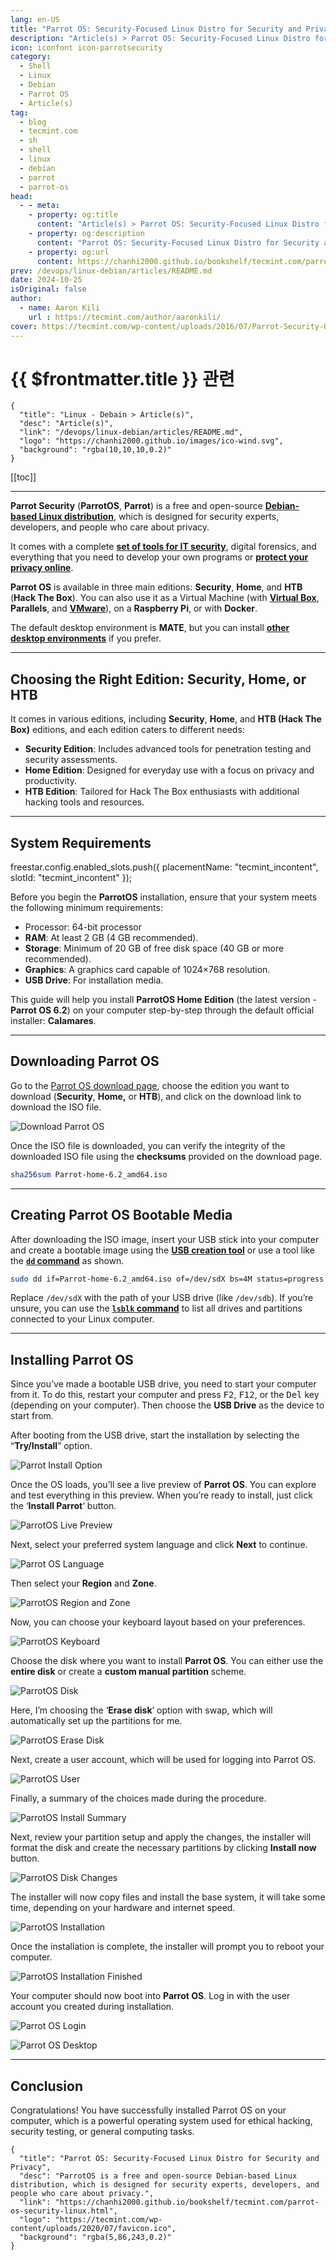 ```yaml
---
lang: en-US
title: "Parrot OS: Security-Focused Linux Distro for Security and Privacy"
description: "Article(s) > Parrot OS: Security-Focused Linux Distro for Security and Privacy"
icon: iconfont icon-parrotsecurity
category: 
  - Shell
  - Linux
  - Debian
  - Parrot OS
  - Article(s)
tag: 
  - blog
  - tecmint.com
  - sh
  - shell
  - linux
  - debian
  - parrot
  - parrot-os
head:
  - - meta:
    - property: og:title
      content: "Article(s) > Parrot OS: Security-Focused Linux Distro for Security and Privacy"
    - property: og:description
      content: "Parrot OS: Security-Focused Linux Distro for Security and Privacy"
    - property: og:url
      content: https://chanhi2000.github.io/bookshelf/tecmint.com/parrot-os-security-linux.html
prev: /devops/linux-debian/articles/README.md
date: 2024-10-25
isOriginal: false
author:
  - name: Aaron Kili
    url : https://tecmint.com/author/aaronkili/
cover: https://tecmint.com/wp-content/uploads/2016/07/Parrot-Security-OS-Installation.png
---
```


# {{ $frontmatter.title }} 관련

```component VPCard
{
  "title": "Linux - Debain > Article(s)",
  "desc": "Article(s)",
  "link": "/devops/linux-debian/articles/README.md",
  "logo": "https://chanhi2000.github.io/images/ico-wind.svg",
  "background": "rgba(10,10,10,0.2)"
}
```

[[toc]]

---

<SiteInfo
  name="Parrot OS: Security-Focused Linux Distro for Security and Privacy"
  desc="ParrotOS is a free and open-source Debian-based Linux distribution, which is designed for security experts, developers, and people who care about privacy."
  url="https://tecmint.com/parrot-os-security-linux"
  logo="https://tecmint.com/wp-content/uploads/2020/07/favicon.ico"
  preview="https://tecmint.com/wp-content/uploads/2016/07/Parrot-Security-OS-Installation.png"/>

**Parrot Security** (**ParrotOS**, **Parrot**) is a free and open-source [**Debian-based Linux distribution**](/tecmint.com/debian-based-linux-distributions.md), which is designed for security experts, developers, and people who care about privacy.

It comes with a complete [**set of tools for IT security**](/tecmint.com/security-features-tools-linux-admins.md), digital forensics, and everything that you need to develop your own programs or [**protect your privacy online**](/tecmint.com/best-vpn-services/).

**Parrot OS** is available in three main editions: **Security**, **Home**, and **HTB** (**Hack The Box**). You can also use it as a Virtual Machine (with [**Virtual Box**](/tecmint.com/install-virtualbox-on-redhat-centos-fedora.md), **Parallels**, and [**VMware**](/tecmint.com/install-vmware-workstation-in-linux.md)), on a **Raspberry Pi**, or with **Docker**.

The default desktop environment is **MATE**, but you can install [**other desktop environments**](/tecmint.com/top-best-linux-lightweight-desktop-environments.md) if you prefer.

---

## Choosing the Right Edition: Security, Home, or HTB

It comes in various editions, including **Security**, **Home**, and **HTB (Hack The Box)** editions, and each edition caters to different needs:

- **Security Edition**: Includes advanced tools for penetration testing and security assessments.
- **Home Edition**: Designed for everyday use with a focus on privacy and productivity.
- **HTB Edition**: Tailored for Hack The Box enthusiasts with additional hacking tools and resources.

---

## System Requirements

freestar.config.enabled_slots.push({ placementName: "tecmint_incontent", slotId: "tecmint_incontent" });

Before you begin the **ParrotOS** installation, ensure that your system meets the following minimum requirements:

- Processor: 64-bit processor
- **RAM**: At least 2 GB (4 GB recommended).
- **Storage**: Minimum of 20 GB of free disk space (40 GB or more recommended).
- **Graphics**: A graphics card capable of 1024×768 resolution.
- **USB Drive**: For installation media.

This guide will help you install **ParrotOS Home Edition** (the latest version - **Parrot OS 6.2**) on your computer step-by-step through the default official installer: **Calamares**.

---

## Downloading Parrot OS

Go to the [<VPIcon icon="iconfont icon-parrotsecurity"/>Parrot OS download page](https://parrotsec.org/download/), choose the edition you want to download (**Security**, **Home,** or **HTB**), and click on the download link to download the ISO file.

![Download Parrot OS](https://tecmint.com/wp-content/uploads/2016/07/Download-Parrot-OS.webp)

Once the ISO file is downloaded, you can verify the integrity of the downloaded ISO file using the **checksums** provided on the download page.

```sh
sha256sum Parrot-home-6.2_amd64.iso
```

---

## Creating Parrot OS Bootable Media

After downloading the ISO image, insert your USB stick into your computer and create a bootable image using the [**USB creation tool**](/tecmint.com/linux-bootable-usb-creators.md) or use a tool like the [**`dd` command**](/tecmint.com/dd-command-examples.md) as shown.

```sh
sudo dd if=Parrot-home-6.2_amd64.iso of=/dev/sdX bs=4M status=progress && sync
```

Replace <VPIcon icon="fas fa-folder-open"/>`/dev/sdX` with the path of your USB drive (like <VPIcon icon="fas fa-folder-open"/>`/dev/sdb`). If you’re unsure, you can use the [**`lsblk` command**](/tecmint.com/commands-to-collect-system-and-hardware-information-in-linux.md) to list all drives and partitions connected to your Linux computer.

---

## Installing Parrot OS

Since you’ve made a bootable USB drive, you need to start your computer from it. To do this, restart your computer and press <kbd>F2</kbd>, <kbd>F12</kbd>, or the <kbd>Del</kbd> key (depending on your computer). Then choose the **USB Drive** as the device to start from.

After booting from the USB drive, start the installation by selecting the “**Try/Install**” option.

![Parrot Install Option](https://tecmint.com/wp-content/uploads/2024/08/Parrot-Install-Option.png)

Once the OS loads, you’ll see a live preview of **Parrot OS**. You can explore and test everything in this preview. When you’re ready to install, just click the ‘**Install Parrot**‘ button.

![ParrotOS Live Preview](https://tecmint.com/wp-content/uploads/2024/08/ParrotOS-Live-Preview.webp)

Next, select your preferred system language and click **Next** to continue.

![Parrot OS Language](https://tecmint.com/wp-content/uploads/2024/08/Parrot-OS-Language.webp)

Then select your **Region** and **Zone**.

![ParrotOS Region and Zone](https://tecmint.com/wp-content/uploads/2016/07/ParrotOS-Region.webp)

Now, you can choose your keyboard layout based on your preferences.

![ParrotOS Keyboard](https://tecmint.com/wp-content/uploads/2016/07/ParrotOS-Keyboard.webp)

Choose the disk where you want to install **Parrot OS**. You can either use the **entire disk** or create a **custom manual partition** scheme.

![ParrotOS Disk](https://tecmint.com/wp-content/uploads/2016/07/ParrotOS-Disk.webp)

Here, I’m choosing the ‘**Erase disk**’ option with swap, which will automatically set up the partitions for me.

![ParrotOS Erase Disk](https://tecmint.com/wp-content/uploads/2016/07/ParrotOS-Erase-Disk.webp)

Next, create a user account, which will be used for logging into Parrot OS.

![ParrotOS User](https://tecmint.com/wp-content/uploads/2016/07/ParrotOS-User.webp)

Finally, a summary of the choices made during the procedure.

![ParrotOS Install Summary](https://tecmint.com/wp-content/uploads/2016/07/ParrotOS-Install-Summary.webp)

Next, review your partition setup and apply the changes, the installer will format the disk and create the necessary partitions by clicking **Install now** button.

![ParrotOS Disk Changes](https://tecmint.com/wp-content/uploads/2016/07/ParrotOS-Disk-Changes.webp)

The installer will now copy files and install the base system, it will take some time, depending on your hardware and internet speed.

![ParrotOS Installation](https://tecmint.com/wp-content/uploads/2016/07/ParrotOS-Installation.webp)

Once the installation is complete, the installer will prompt you to reboot your computer.

![ParrotOS Installation Finished](https://tecmint.com/wp-content/uploads/2016/07/ParrotOS-Installation.Finished.webp)

Your computer should now boot into **Parrot OS**. Log in with the user account you created during installation.

![Parrot OS Login](https://tecmint.com/wp-content/uploads/2024/10/Parrot-OS-Login.webp)

![Parrot OS Desktop](https://tecmint.com/wp-content/uploads/2024/10/Parrot-OS-Desktop.webp)

---

## Conclusion

Congratulations! You have successfully installed Parrot OS on your computer, which is a powerful operating system used for ethical hacking, security testing, or general computing tasks.

<!-- TODO: add ARTICLE CARD -->
```component VPCard
{
  "title": "Parrot OS: Security-Focused Linux Distro for Security and Privacy",
  "desc": "ParrotOS is a free and open-source Debian-based Linux distribution, which is designed for security experts, developers, and people who care about privacy.",
  "link": "https://chanhi2000.github.io/bookshelf/tecmint.com/parrot-os-security-linux.html",
  "logo": "https://tecmint.com/wp-content/uploads/2020/07/favicon.ico",
  "background": "rgba(5,86,243,0.2)"
}
```
